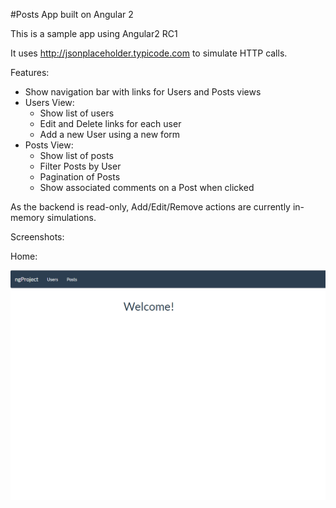 #Posts App built on Angular 2

This is a sample app using Angular2 RC1

It uses http://jsonplaceholder.typicode.com to simulate HTTP calls.

Features:

  - Show navigation bar with links for Users and Posts views
  - Users View:
    - Show list of users
    - Edit and Delete links for each user
    - Add a new User using a new form
  - Posts View:
  	- Show list of posts
    - Filter Posts by User
    - Pagination of Posts
    - Show associated comments on a Post when clicked

As the backend is read-only, Add/Edit/Remove actions are currently in-memory simulations.

Screenshots:

Home:

![Image of Home Page](./images/home.png)
